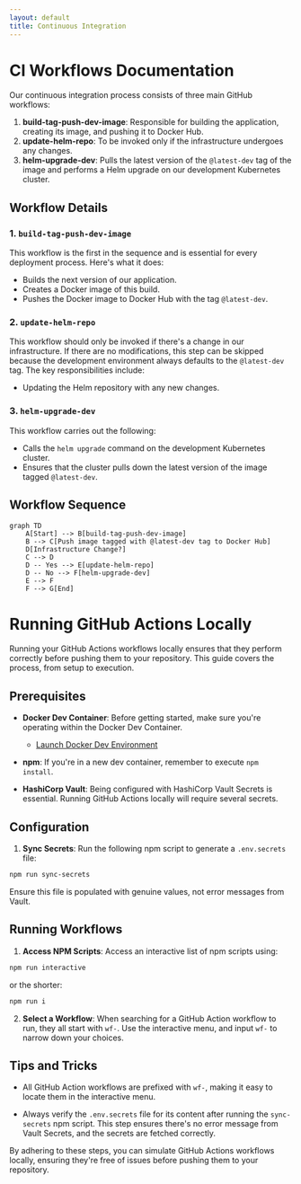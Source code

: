 ```yaml
---
layout: default
title: Continuous Integration
---
```


# CI Workflows Documentation

Our continuous integration process consists of three main GitHub workflows:

1. **build-tag-push-dev-image**: Responsible for building the application, creating its image, and pushing it to Docker Hub.
2. **update-helm-repo**: To be invoked only if the infrastructure undergoes any changes.
3. **helm-upgrade-dev**: Pulls the latest version of the `@latest-dev` tag of the image and performs a Helm upgrade on our development Kubernetes cluster.

## Workflow Details

### 1. `build-tag-push-dev-image`
This workflow is the first in the sequence and is essential for every deployment process. Here's what it does:

- Builds the next version of our application.
- Creates a Docker image of this build.
- Pushes the Docker image to Docker Hub with the tag `@latest-dev`.

### 2. `update-helm-repo`
This workflow should only be invoked if there's a change in our infrastructure. If there are no modifications, this step can be skipped because the development environment always defaults to the `@latest-dev` tag. The key responsibilities include:

- Updating the Helm repository with any new changes.

### 3. `helm-upgrade-dev`
This workflow carries out the following:

- Calls the `helm upgrade` command on the development Kubernetes cluster.
- Ensures that the cluster pulls down the latest version of the image tagged `@latest-dev`.

## Workflow Sequence

```mermaid
graph TD
    A[Start] --> B[build-tag-push-dev-image]
    B --> C[Push image tagged with @latest-dev tag to Docker Hub]
    D[Infrastructure Change?]
    C --> D
    D -- Yes --> E[update-helm-repo]
    D -- No --> F[helm-upgrade-dev]
    E --> F
    F --> G[End]
```

# Running GitHub Actions Locally

Running your GitHub Actions workflows locally ensures that they perform correctly before pushing them to your repository. This guide covers the process, from setup to execution.

## Prerequisites

- **Docker Dev Container**: Before getting started, make sure you're operating within the Docker Dev Container.
  - [Launch Docker Dev Environment](https://open.docker.com/dashboard/dev-envs?url=https://github.com/titan-syndicate/glowing-system)

- **npm**: If you're in a new dev container, remember to execute `npm install`.

- **HashiCorp Vault**: Being configured with HashiCorp Vault Secrets is essential. Running GitHub Actions locally will require several secrets.

## Configuration

1. **Sync Secrets**:
Run the following npm script to generate a `.env.secrets` file:
```bash
npm run sync-secrets
```
Ensure this file is populated with genuine values, not error messages from Vault.

## Running Workflows

1. **Access NPM Scripts**:
Access an interactive list of npm scripts using:
```bash
npm run interactive
```
or the shorter:
```bash
npm run i
```

2. **Select a Workflow**:
When searching for a GitHub Action workflow to run, they all start with `wf-`. Use the interactive menu, and input `wf-` to narrow down your choices.

## Tips and Tricks

- All GitHub Action workflows are prefixed with `wf-`, making it easy to locate them in the interactive menu.

- Always verify the `.env.secrets` file for its content after running the `sync-secrets` npm script. This step ensures there's no error message from Vault Secrets, and the secrets are fetched correctly.

By adhering to these steps, you can simulate GitHub Actions workflows locally, ensuring they're free of issues before pushing them to your repository.
